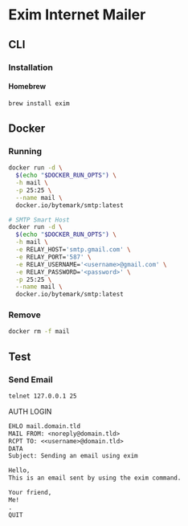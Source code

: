 # Exim Internet Mailer

## CLI

### Installation

#### Homebrew

```sh
brew install exim
```

## Docker

### Running

```sh
docker run -d \
  $(echo "$DOCKER_RUN_OPTS") \
  -h mail \
  -p 25:25 \
  --name mail \
  docker.io/bytemark/smtp:latest

# SMTP Smart Host
docker run -d \
  $(echo "$DOCKER_RUN_OPTS") \
  -h mail \
  -e RELAY_HOST='smtp.gmail.com' \
  -e RELAY_PORT='587' \
  -e RELAY_USERNAME='<username>@gmail.com' \
  -e RELAY_PASSWORD='<password>' \
  -p 25:25 \
  --name mail \
  docker.io/bytemark/smtp:latest
```

### Remove

```sh
docker rm -f mail
```

## Test

### Send Email

```sh
telnet 127.0.0.1 25
```

AUTH LOGIN

```txt
EHLO mail.domain.tld
MAIL FROM: <noreply@domain.tld>
RCPT TO: <<username>@domain.tld>
DATA
Subject: Sending an email using exim

Hello,
This is an email sent by using the exim command.

Your friend,
Me!
.
QUIT
```
